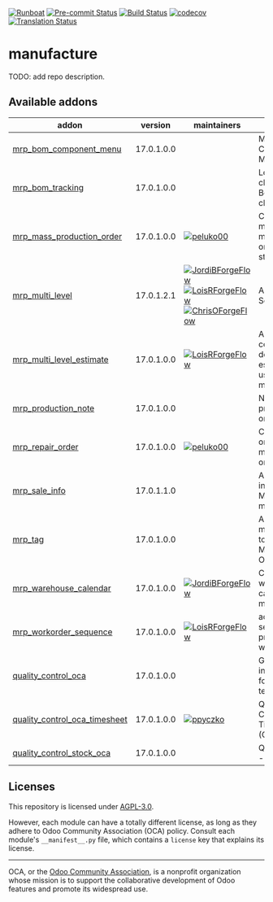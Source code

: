 
[![Runboat](https://img.shields.io/badge/runboat-Try%20me-875A7B.png)](https://runboat.odoo-community.org/builds?repo=OCA/manufacture&target_branch=17.0)
[![Pre-commit Status](https://github.com/OCA/manufacture/actions/workflows/pre-commit.yml/badge.svg?branch=17.0)](https://github.com/OCA/manufacture/actions/workflows/pre-commit.yml?query=branch%3A17.0)
[![Build Status](https://github.com/OCA/manufacture/actions/workflows/test.yml/badge.svg?branch=17.0)](https://github.com/OCA/manufacture/actions/workflows/test.yml?query=branch%3A17.0)
[![codecov](https://codecov.io/gh/OCA/manufacture/branch/17.0/graph/badge.svg)](https://codecov.io/gh/OCA/manufacture)
[![Translation Status](https://translation.odoo-community.org/widgets/manufacture-17-0/-/svg-badge.svg)](https://translation.odoo-community.org/engage/manufacture-17-0/?utm_source=widget)

<!-- /!\ do not modify above this line -->

# manufacture

TODO: add repo description.

<!-- /!\ do not modify below this line -->

<!-- prettier-ignore-start -->

[//]: # (addons)

Available addons
----------------
addon | version | maintainers | summary
--- | --- | --- | ---
[mrp_bom_component_menu](mrp_bom_component_menu/) | 17.0.1.0.0 |  | MRP BOM Component Menu
[mrp_bom_tracking](mrp_bom_tracking/) | 17.0.1.0.0 |  | Logs any change to a BoM in the chatter
[mrp_mass_production_order](mrp_mass_production_order/) | 17.0.1.0.0 | [![peluko00](https://github.com/peluko00.png?size=30px)](https://github.com/peluko00) | Create multiple manufacturing orders in one step
[mrp_multi_level](mrp_multi_level/) | 17.0.1.2.1 | [![JordiBForgeFlow](https://github.com/JordiBForgeFlow.png?size=30px)](https://github.com/JordiBForgeFlow) [![LoisRForgeFlow](https://github.com/LoisRForgeFlow.png?size=30px)](https://github.com/LoisRForgeFlow) [![ChrisOForgeFlow](https://github.com/ChrisOForgeFlow.png?size=30px)](https://github.com/ChrisOForgeFlow) | Adds an MRP Scheduler
[mrp_multi_level_estimate](mrp_multi_level_estimate/) | 17.0.1.0.0 | [![LoisRForgeFlow](https://github.com/LoisRForgeFlow.png?size=30px)](https://github.com/LoisRForgeFlow) | Allows to consider demand estimates using MRP multi level.
[mrp_production_note](mrp_production_note/) | 17.0.1.0.0 |  | Notes in production orders
[mrp_repair_order](mrp_repair_order/) | 17.0.1.0.0 | [![peluko00](https://github.com/peluko00.png?size=30px)](https://github.com/peluko00) | Create repair order from manufacturing order
[mrp_sale_info](mrp_sale_info/) | 17.0.1.1.0 |  | Adds sale information to Manufacturing models
[mrp_tag](mrp_tag/) | 17.0.1.0.0 |  | Allows to add multiple tags to Manufacturing Orders
[mrp_warehouse_calendar](mrp_warehouse_calendar/) | 17.0.1.0.0 | [![JordiBForgeFlow](https://github.com/JordiBForgeFlow.png?size=30px)](https://github.com/JordiBForgeFlow) | Considers the warehouse calendars in manufacturing
[mrp_workorder_sequence](mrp_workorder_sequence/) | 17.0.1.0.0 | [![LoisRForgeFlow](https://github.com/LoisRForgeFlow.png?size=30px)](https://github.com/LoisRForgeFlow) | adds sequence to production work orders.
[quality_control_oca](quality_control_oca/) | 17.0.1.0.0 |  | Generic infrastructure for quality tests.
[quality_control_oca_timesheet](quality_control_oca_timesheet/) | 17.0.1.0.0 | [![ppyczko](https://github.com/ppyczko.png?size=30px)](https://github.com/ppyczko) | Quality Control - Timesheet (OCA)
[quality_control_stock_oca](quality_control_stock_oca/) | 17.0.1.0.0 |  | Quality control - Stock (OCA)

[//]: # (end addons)

<!-- prettier-ignore-end -->

## Licenses

This repository is licensed under [AGPL-3.0](LICENSE).

However, each module can have a totally different license, as long as they adhere to Odoo Community Association (OCA)
policy. Consult each module's `__manifest__.py` file, which contains a `license` key
that explains its license.

----
OCA, or the [Odoo Community Association](http://odoo-community.org/), is a nonprofit
organization whose mission is to support the collaborative development of Odoo features
and promote its widespread use.
